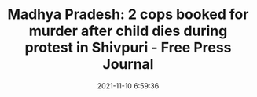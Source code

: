 ---
"title": "Madhya Pradesh: 2 cops booked for murder after child dies during protest in Shivpuri - Free Press Journal"
"date": "2021-11-10 6:59:36"
"feed_name": "GOOGLENEWSCONSTRUCTION"
"feed_website": "https://news.google.com/search?q=construction%2Bincident&hl=en-US&gl=US&ceid=US:en"
"feed_rss": "https://news.google.com/rss/search?q=construction%2Bincident&hl=en-US&gl=US&ceid=US:en"
"link": "https://www.freepressjournal.in/bhopal/madhya-pradesh-2-cops-booked-for-murder-after-child-dies-during-protest-in-shivpuri"
"source": "{'href': 'https://www.freepressjournal.in', 'title': 'Free Press Journal'}"
"file": "_posts/2021-1-1-6023fd4e3c2480119c7ca151c45c6202c8111209.md"
"accident": "0"
"drilling": "1"
"dead": "0"
"injured": "0"
"arrested": "0"
"place": "unknown place"
"where": "unknown site"
"causes": "unknown"
"place_uri": "unknown place"
---